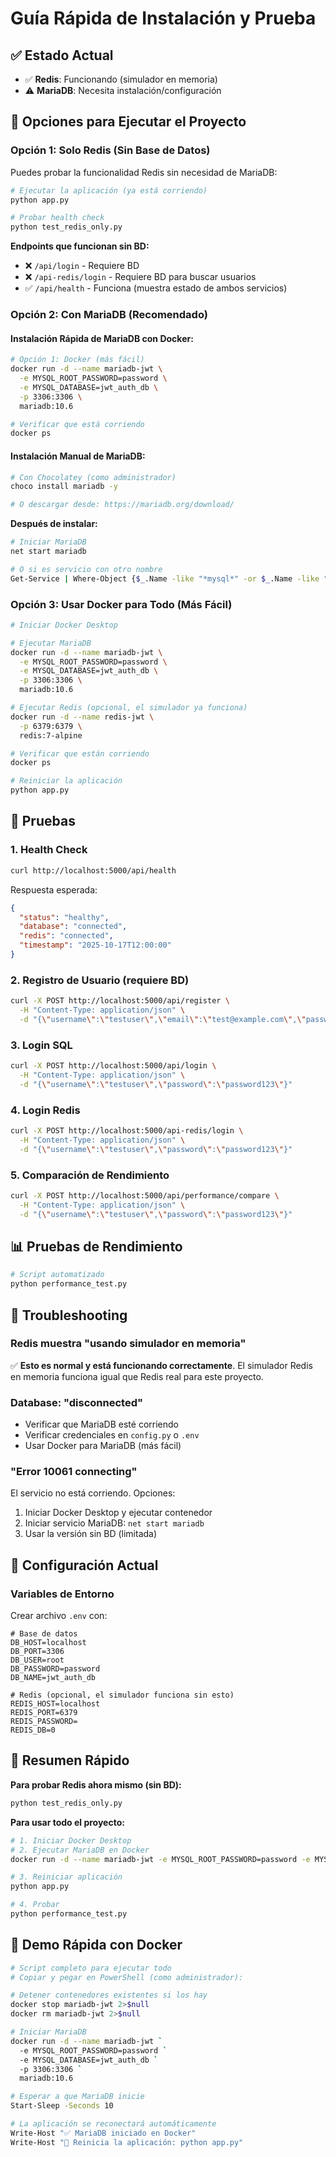 # Guía Rápida de Instalación y Prueba

## ✅ Estado Actual

- ✅ **Redis**: Funcionando (simulador en memoria)
- ⚠️ **MariaDB**: Necesita instalación/configuración

## 🚀 Opciones para Ejecutar el Proyecto

### Opción 1: Solo Redis (Sin Base de Datos)

Puedes probar la funcionalidad Redis sin necesidad de MariaDB:

```bash
# Ejecutar la aplicación (ya está corriendo)
python app.py

# Probar health check
python test_redis_only.py
```

**Endpoints que funcionan sin BD:**
- ❌ `/api/login` - Requiere BD
- ❌ `/api-redis/login` - Requiere BD para buscar usuarios
- ✅ `/api/health` - Funciona (muestra estado de ambos servicios)

### Opción 2: Con MariaDB (Recomendado)

#### Instalación Rápida de MariaDB con Docker:

```bash
# Opción 1: Docker (más fácil)
docker run -d --name mariadb-jwt \
  -e MYSQL_ROOT_PASSWORD=password \
  -e MYSQL_DATABASE=jwt_auth_db \
  -p 3306:3306 \
  mariadb:10.6

# Verificar que está corriendo
docker ps
```

#### Instalación Manual de MariaDB:

```bash
# Con Chocolatey (como administrador)
choco install mariadb -y

# O descargar desde: https://mariadb.org/download/
```

**Después de instalar:**
```bash
# Iniciar MariaDB
net start mariadb

# O si es servicio con otro nombre
Get-Service | Where-Object {$_.Name -like "*mysql*" -or $_.Name -like "*maria*"}
```

### Opción 3: Usar Docker para Todo (Más Fácil)

```bash
# Iniciar Docker Desktop

# Ejecutar MariaDB
docker run -d --name mariadb-jwt \
  -e MYSQL_ROOT_PASSWORD=password \
  -e MYSQL_DATABASE=jwt_auth_db \
  -p 3306:3306 \
  mariadb:10.6

# Ejecutar Redis (opcional, el simulador ya funciona)
docker run -d --name redis-jwt \
  -p 6379:6379 \
  redis:7-alpine

# Verificar que están corriendo
docker ps

# Reiniciar la aplicación
python app.py
```

## 🧪 Pruebas

### 1. Health Check
```bash
curl http://localhost:5000/api/health
```

Respuesta esperada:
```json
{
  "status": "healthy",
  "database": "connected",
  "redis": "connected",
  "timestamp": "2025-10-17T12:00:00"
}
```

### 2. Registro de Usuario (requiere BD)
```bash
curl -X POST http://localhost:5000/api/register \
  -H "Content-Type: application/json" \
  -d "{\"username\":\"testuser\",\"email\":\"test@example.com\",\"password\":\"password123\"}"
```

### 3. Login SQL
```bash
curl -X POST http://localhost:5000/api/login \
  -H "Content-Type: application/json" \
  -d "{\"username\":\"testuser\",\"password\":\"password123\"}"
```

### 4. Login Redis
```bash
curl -X POST http://localhost:5000/api-redis/login \
  -H "Content-Type: application/json" \
  -d "{\"username\":\"testuser\",\"password\":\"password123\"}"
```

### 5. Comparación de Rendimiento
```bash
curl -X POST http://localhost:5000/api/performance/compare \
  -H "Content-Type: application/json" \
  -d "{\"username\":\"testuser\",\"password\":\"password123\"}"
```

## 📊 Pruebas de Rendimiento

```bash
# Script automatizado
python performance_test.py
```

## 🔧 Troubleshooting

### Redis muestra "usando simulador en memoria"
✅ **Esto es normal y está funcionando correctamente**. El simulador Redis en memoria funciona igual que Redis real para este proyecto.

### Database: "disconnected"
- Verificar que MariaDB esté corriendo
- Verificar credenciales en `config.py` o `.env`
- Usar Docker para MariaDB (más fácil)

### "Error 10061 connecting"
El servicio no está corriendo. Opciones:
1. Iniciar Docker Desktop y ejecutar contenedor
2. Iniciar servicio MariaDB: `net start mariadb`
3. Usar la versión sin BD (limitada)

## 📝 Configuración Actual

### Variables de Entorno
Crear archivo `.env` con:
```env
# Base de datos
DB_HOST=localhost
DB_PORT=3306
DB_USER=root
DB_PASSWORD=password
DB_NAME=jwt_auth_db

# Redis (opcional, el simulador funciona sin esto)
REDIS_HOST=localhost
REDIS_PORT=6379
REDIS_PASSWORD=
REDIS_DB=0
```

## 🎯 Resumen Rápido

**Para probar Redis ahora mismo (sin BD):**
```bash
python test_redis_only.py
```

**Para usar todo el proyecto:**
```bash
# 1. Iniciar Docker Desktop
# 2. Ejecutar MariaDB en Docker
docker run -d --name mariadb-jwt -e MYSQL_ROOT_PASSWORD=password -e MYSQL_DATABASE=jwt_auth_db -p 3306:3306 mariadb:10.6

# 3. Reiniciar aplicación
python app.py

# 4. Probar
python performance_test.py
```

## 🚀 Demo Rápida con Docker

```bash
# Script completo para ejecutar todo
# Copiar y pegar en PowerShell (como administrador):

# Detener contenedores existentes si los hay
docker stop mariadb-jwt 2>$null
docker rm mariadb-jwt 2>$null

# Iniciar MariaDB
docker run -d --name mariadb-jwt `
  -e MYSQL_ROOT_PASSWORD=password `
  -e MYSQL_DATABASE=jwt_auth_db `
  -p 3306:3306 `
  mariadb:10.6

# Esperar a que MariaDB inicie
Start-Sleep -Seconds 10

# La aplicación se reconectará automáticamente
Write-Host "✅ MariaDB iniciado en Docker"
Write-Host "🔄 Reinicia la aplicación: python app.py"
```

